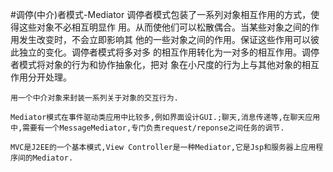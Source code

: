 #调停(中介)者模式-Mediator
    调停者模式包装了一系列对象相互作用的方式，使得这些对象不必相互明显作
    用。从而使他们可以松散偶合。当某些对象之间的作用发生改变时，不会立即影响其
    他的一些对象之间的作用。保证这些作用可以彼此独立的变化。调停者模式将多对多
    的相互作用转化为一对多的相互作用。调停者模式将对象的行为和协作抽象化，把对
    象在小尺度的行为上与其他对象的相互作用分开处理。
    
    用一个中介对象来封装一系列关于对象的交互行为.
    
    Mediator模式在事件驱动类应用中比较多,例如界面设计GUI.;聊天,消息传递等,在聊天应用中,需要有一个MessageMediator,专门负责request/reponse之间任务的调节.
    
    MVC是J2EE的一个基本模式,View Controller是一种Mediator,它是Jsp和服务器上应用程序间的Mediator.
    
    
    



